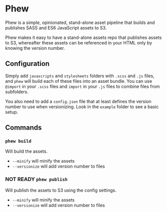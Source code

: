 # Phew

Phew is a simple, opinionated, stand-alone asset pipeline that builds and publishes SASS and ES6 JavaScript assets to S3.

Phew makes it easy to have a stand-alone assets repo that publishes assets to S3, whereafter these assets can be referenced in your HTML only by knowing the version number.

## Configuration

Simply add `javascripts` and `stylesheets` folders with `.scss` and `.js` files, and `phew` will build each of these files into an asset bundle. You can use `@import` in your `.scss` files and `import` in your `.js` files to combine files from subfolders.

You also need to add a `config.json` file that at least defines the version number to use when versionizing. Look in the `example` folder to see a basic setup.

## Commands

### `phew build`

Will build the assets.

- `--minify` will minify the assets
- `--versionize` will add version number to files

### NOT READY `phew publish`

Will publish the assets to S3 using the config settings.

- `--minify` will minify the assets
- `--versionize` will add version number to files
